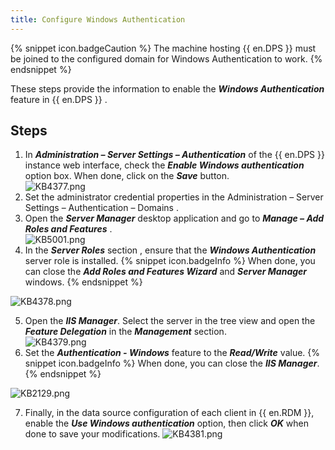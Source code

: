 ```yaml
---
title: Configure Windows Authentication
---
```

{% snippet icon.badgeCaution %}
The machine hosting {{ en.DPS }} must be joined to the configured domain for Windows Authentication to work.
{% endsnippet %}

These steps provide the information to enable the ***Windows Authentication*** feature in {{ en.DPS }} . 

## Steps

1. In ***Administration – Server Settings – Authentication*** of the {{ en.DPS }} instance web interface, check the ***Enable Windows authentication*** option box. When done, click on the ***Save*** button.  
![KB4377.png](/img/en/kb/KB4377.png) 
1. Set the administrator credential properties in the Administration – Server Settings – Authentication – Domains . 
2. Open the ***Server Manager*** desktop application and go to ***Manage – Add Roles and Features*** .  
![KB5001.png](/img/en/kb/KB5001.png) 
1. In the ***Server Roles*** section , ensure that the ***Windows Authentication*** server role is installed. 
{% snippet icon.badgeInfo %} 
When done, you can close the ***Add Roles and Features Wizard*** and   ***Server Manager*** windows. 
{% endsnippet %}
 
![KB4378.png](/img/en/kb/KB4378.png) 

5. Open the ***IIS Manager***. Select the server in the tree view and open the ***Feature Delegation*** in the ***Management*** section.  
![KB4379.png](/img/en/kb/KB4379.png) 
1. Set the ***Authentication - Windows*** feature to the ***Read/Write*** value. 
{% snippet icon.badgeInfo %} 
When done, you can close the ***IIS Manager***. 
{% endsnippet %}
 
![KB2129.png](/img/en/kb/KB2129.png) 

7. Finally, in the data source configuration of each client in {{ en.RDM }}, enable the ***Use Windows authentication*** option, then click ***OK*** when done to save your modifications. 
![KB4381.png](/img/en/kb/KB4381.png)